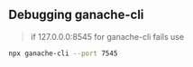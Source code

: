 ## Debugging ganache-cli

> if 127.0.0.0:8545 for ganache-cli fails
> use

```bash
npx ganache-cli --port 7545
```
